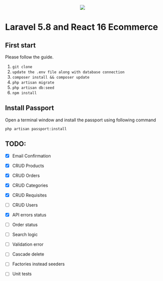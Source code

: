 <p align="center"><img src="https://laravel.com/assets/img/components/logo-laravel.svg"></p>

# Laravel 5.8 and React 16 Ecommerce

## First start

Please follow the guide.

1. `git clone`
2. `update the .env file along with database connection`
3. `composer install && composer update`
4. `php artisan migrate`
5. `php artisan db:seed`
6. `npm install`

## Install Passport

Open a terminal window and install the passport using following command

```
php artisan passport:install
```

## TODO:
- [x] Email Confirmation
- [x] CRUD Products
- [x] CRUD Orders
- [x] CRUD Categories
- [x] CRUD Requisites
- [ ] CRUD Users
- [x] API errors status
- [ ] Order status
- [ ] Search logic
- [ ] Validation error
- [ ] Cascade delete

- [ ] Factories instead seeders
- [ ] Unit tests
